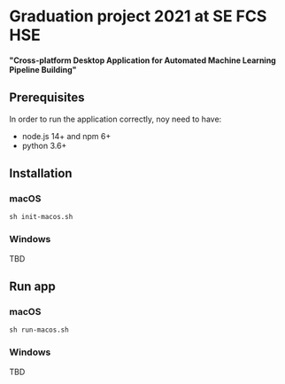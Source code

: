 # Graduation project 2021 at SE FCS HSE
#### "Cross-platform Desktop Application for Automated Machine Learning Pipeline Building"

## Prerequisites

In order to run the application correctly, noy need to have:

- node.js 14+ and npm 6+
- python 3.6+

## Installation

### macOS
```shell
sh init-macos.sh
```

### Windows

TBD

## Run app

### macOS
```shell
sh run-macos.sh
```

### Windows

TBD